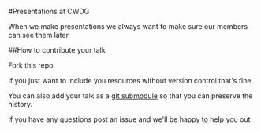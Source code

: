 #Presentations at CWDG

When we make presentations we always want to make sure
our members can see them later.

##How to contribute your talk

Fork this repo.

If you just want to include you resources without version control that's
fine.

You can also add your talk as a [git submodule](http://git-scm.com/docs/git-submodule)
so that you can preserve the history.

If you have any questions post an issue and we'll be happy to help you out
